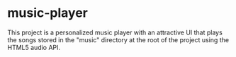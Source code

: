# music-player
 This project is a personalized music player with an attractive UI that plays the songs stored in the "music" directory at the root of the project using the HTML5 audio API.
